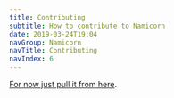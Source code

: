 ```yaml
---
title: Contributing
subtitle: How to contribute to Namicorn
date: 2019-03-24T19:04
navGroup: Namicorn
navTitle: Contributing
navIndex: 6
---
```


[For now just pull it from here](https://github.com/unstoppabledomains/namicorn).
